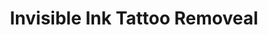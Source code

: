 ---
title: "Invisible Ink Tattoo Removeal"
url: /saint-louis-park/invisible-ink-tattoo-removeal/
shop: tattoo
---